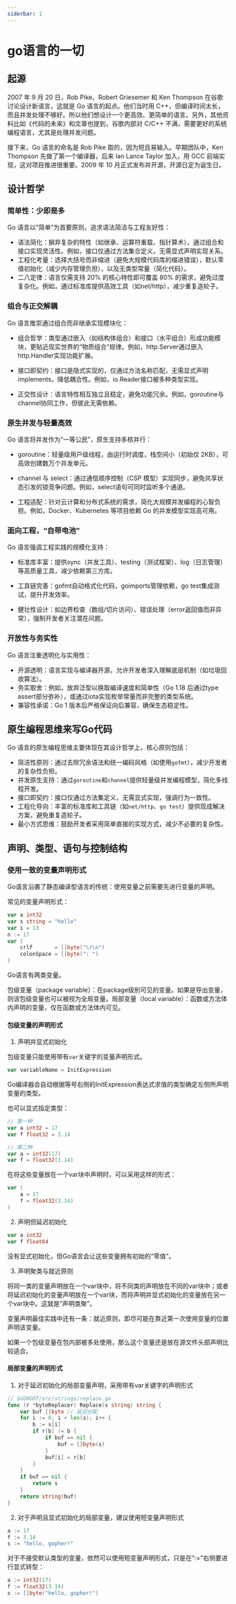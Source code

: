```yaml
---
siderbar: 1
---
```


# go语言的一切

## 起源

2007 年 9 月 20 日，Rob Pike、Robert Griesemer 和 Ken Thompson 在谷歌讨论设计新语言，这就是 Go 语言的起点。他们当时用 C++，但编译时间太长，而且并发处理不够好。所以他们想设计一个更高效、更简单的语言。另外，其他资料比如《代码的未来》和文章也提到，谷歌内部对 C/C++ 不满，需要更好的系统编程语言，尤其是处理并发问题。

接下来，Go 语言的命名是 Rob Pike 取的，因为短且易输入。早期团队中，Ken Thompson 先做了第一个编译器，后来 Ian Lance Taylor 加入，用 GCC 前端实现，这对项目推进很重要。2009 年 10 月正式发布并开源，开源日定为诞生日。


## 设计哲学

### 简单性：少即是多​​

Go 语言以“简单”为首要原则，追求语法简洁与工程友好性：

- 语法简化​​：摒弃复杂的特性（如继承、运算符重载、指针算术），通过组合和接口实现灵活性。例如，接口仅通过方法集合定义，无需显式声明实现关系。
- 工程化考量​​：选择大括号而非缩进（避免大规模代码库的缩进错误），默认零值初始化（减少内存管理负担），以及无类型常量（简化代码）。
- 二八定律​​：语言仅需支持 20% 的核心特性即可覆盖 80% 的需求，避免过度复杂化。例如，通过标准库提供高效工具（如net/http），减少重复造轮子。

### 组合与正交解耦​​

Go 语言推崇通过组合而非继承实现模块化：

- 组合哲学​​：类型通过嵌入（如结构体组合）和接口（水平组合）形成功能模块，更贴近现实世界的“物质组合”规律。例如，http.Server通过嵌入http.Handler实现功能扩展。

- 接口即契约​​：接口是隐式实现的，仅通过方法名称匹配，无需显式声明implements，降低耦合性。例如，io.Reader接口被多种类型实现。
- 正交性设计​​：语言特性相互独立且稳定，避免功能冗余。例如，goroutine与channel协同工作，但彼此无需依赖。

### 原生并发与轻量高效​​

Go 语言将并发作为“一等公民”，原生支持多核并行：

- goroutine​​：轻量级用户级线程，由运行时调度，栈空间小（初始仅 2KB），可高效创建数万个并发单元。

- channel 与 select​​：通过通信顺序控制（CSP 模型）实现同步，避免共享状态引发的锁竞争问题。例如，select语句可同时监听多个通道。
- 工程适配​​：针对云计算和分布式系统的需求，简化大规模并发编程的心智负担。例如，Docker、Kubernetes 等项目依赖 Go 的并发模型实现高可用。
​
### 面向工程，“自带电池”​​

Go 语言强调工程实践的规模化支持：

- 标准库丰富​​：提供sync（并发工具）、testing（测试框架）、log（日志管理）等高质量工具，减少依赖第三方库。

- 工具链完善​​：gofmt自动格式化代码，goimports管理依赖，go test集成测试，提升开发效率。
- 健壮性设计​​：如边界检查（数组/切片访问）、错误处理（error返回值而非异常），强制开发者关注潜在问题。

### 开放性与务实性​​

Go 语言注重透明化与实用性：

- 开源透明​​：语言实现与编译器开源，允许开发者深入理解底层机制（如垃圾回收算法）。
- 务实取舍​​：例如，放弃泛型以换取编译速度和简单性（Go 1.18 后通过type assert部分弥补），或通过iota实现枚举常量而非完整的类型系统。
- 兼容性承诺​​：Go 1 版本后严格保证向后兼容，确保生态稳定性。


## 原生编程思维来写Go代码

Go 语言的原生编程思维主要体现在其设计哲学上，核心原则包括：
- 简洁性原则​​：通过去除冗余语法和统一编码风格（如使用`gofmt`），减少开发者的复杂性负担。
- 并发原生支持​​：通过`goroutine`和`channel`提供轻量级并发编程模型，简化多线程开发。
- 接口即契约​​：接口仅通过方法集定义，无需显式实现，强调行为一致性。
- 工程化导向​​：丰富的标准库和工具链（如`net/http`、`go test`）提供现成解决方案，避免重复造轮子。
- 最小方式思维​​：鼓励开发者采用简单直接的实现方式，减少不必要的复杂性。

## 声明、类型、语句与控制结构

### 使用一致的变量声明形式

Go语言沿袭了静态编译型语言的传统：使用变量之前需要先进行变量的声明。

常见的变量声明形式：

```go
var a int32
var s string = "hello"
var i = 13
n := 17
var (
    crlf       = []byte("\r\n")
    colonSpace = []byte(": ")
)
```

Go语言有两类变量。

包级变量（package variable）：在package级别可见的变量。如果是导出变量，则该包级变量也可以被视为全局变量。局部变量（local variable）：函数或方法体内声明的变量，仅在函数或方法体内可见。

#### 包级变量的声明形式

1. 声明并显式初始化

包级变量只能使用带有`var`关键字的变量声明形式。

```go
var variableName = InitExpression
```

Go编译器会自动根据等号右侧的InitExpression表达式求值的类型确定左侧所声明变量的类型。

也可以显式指定类型：

```go
// 第一种
var a int32 = 17
var f float32 = 3.14

// 第二种
var a = int32(17)
var f = float32(3.14)
```

在将这些变量放在一个var块中声明时，可以采用这样的形式：

```go
var (
    a = 17
    f = float32(3.14)
)
```

2. 声明但延迟初始化

```go
var a int32
var f float64
```

没有显式初始化，但Go语言会让这些变量拥有初始的“零值”。

3. 声明聚类与就近原则

将同一类的变量声明放在一个var块中，将不同类的声明放在不同的var块中；或者将延迟初始化的变量声明放在一个var块，而将声明并显式初始化的变量放在另一个var块中。这就是“声明类聚”。

变量声明最佳实践中还有一条：就近原则，即尽可能在靠近第一次使用变量的位置声明该变量。

如果一个包级变量在包内部被多处使用，那么这个变量还是放在源文件头部声明比较适合。

#### 局部变量的声明形式

1. 对于延迟初始化的局部变量声明，采用带有var关键字的声明形式

```go
// $GOROOT/src/strings/replace.go
func (r *byteReplacer) Replace(s string) string {
    var buf []byte // 延迟分配
    for i := 0; i < len(s); i++ {
        b := s[i]
        if r[b] != b {
            if buf == nil {
                buf = []byte(s)
            }
            buf[i] = r[b]
        }
    }
    if buf == nil {
        return s
    }
    return string(buf)
}
```

2. 对于声明且显式初始化的局部变量，建议使用短变量声明形式

```go
a := 17
f := 3.14
s := "hello, gopher!"
```

对于不接受默认类型的变量，依然可以使用短变量声明形式，只是在“:=”右侧要进行显式转型：

```go
a := int32(17)
f := float32(3.14)
s := []byte("hello, gopher!")
```



